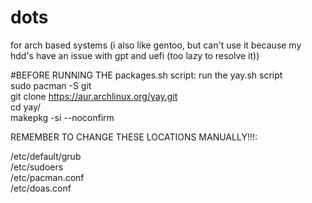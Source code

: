 # dots
for arch based systems
(i also like gentoo, but can't use it because my hdd's have an issue with gpt and uefi (too lazy to resolve it))

#BEFORE RUNNING THE packages.sh script: run the yay.sh script \
sudo pacman -S git \
git clone https://aur.archlinux.org/yay.git \
cd yay/ \
makepkg -si --noconfirm


REMEMBER TO CHANGE THESE LOCATIONS MANUALLY!!!:

/etc/default/grub \
/etc/sudoers \
/etc/pacman.conf \
/etc/doas.conf
